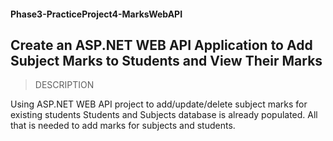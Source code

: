 #### Phase3-PracticeProject4-MarksWebAPI
## Create an ASP.NET WEB API Application to Add Subject Marks to Students and View Their Marks

> DESCRIPTION

Using ASP.NET WEB API project to add/update/delete subject marks for existing students
Students and Subjects database is already populated. All that is needed to add marks for subjects and students.
